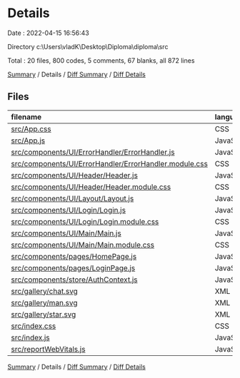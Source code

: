 # Details

Date : 2022-04-15 16:56:43

Directory c:\Users\vladK\Desktop\Diploma\diploma\src

Total : 20 files,  800 codes, 5 comments, 67 blanks, all 872 lines

[Summary](results.md) / Details / [Diff Summary](diff.md) / [Diff Details](diff-details.md)

## Files
| filename | language | code | comment | blank | total |
| :--- | :--- | ---: | ---: | ---: | ---: |
| [src/App.css](/src/App.css) | CSS | 0 | 0 | 1 | 1 |
| [src/App.js](/src/App.js) | JavaScript | 25 | 0 | 5 | 30 |
| [src/components/UI/ErrorHandler/ErrorHandler.js](/src/components/UI/ErrorHandler/ErrorHandler.js) | JavaScript | 4 | 0 | 3 | 7 |
| [src/components/UI/ErrorHandler/ErrorHandler.module.css](/src/components/UI/ErrorHandler/ErrorHandler.module.css) | CSS | 0 | 0 | 1 | 1 |
| [src/components/UI/Header/Header.js](/src/components/UI/Header/Header.js) | JavaScript | 32 | 0 | 7 | 39 |
| [src/components/UI/Header/Header.module.css](/src/components/UI/Header/Header.module.css) | CSS | 55 | 0 | 8 | 63 |
| [src/components/UI/Layout/Layout.js](/src/components/UI/Layout/Layout.js) | JavaScript | 11 | 0 | 3 | 14 |
| [src/components/UI/Login/Login.js](/src/components/UI/Login/Login.js) | JavaScript | 40 | 0 | 5 | 45 |
| [src/components/UI/Login/Login.module.css](/src/components/UI/Login/Login.module.css) | CSS | 59 | 0 | 0 | 59 |
| [src/components/UI/Main/Main.js](/src/components/UI/Main/Main.js) | JavaScript | 132 | 0 | 4 | 136 |
| [src/components/UI/Main/Main.module.css](/src/components/UI/Main/Main.module.css) | CSS | 234 | 2 | 12 | 248 |
| [src/components/pages/HomePage.js](/src/components/pages/HomePage.js) | JavaScript | 6 | 0 | 2 | 8 |
| [src/components/pages/LoginPage.js](/src/components/pages/LoginPage.js) | JavaScript | 8 | 0 | 2 | 10 |
| [src/components/store/AuthContext.js](/src/components/store/AuthContext.js) | JavaScript | 9 | 0 | 3 | 12 |
| [src/gallery/chat.svg](/src/gallery/chat.svg) | XML | 65 | 1 | 2 | 68 |
| [src/gallery/man.svg](/src/gallery/man.svg) | XML | 13 | 1 | 1 | 15 |
| [src/gallery/star.svg](/src/gallery/star.svg) | XML | 68 | 1 | 2 | 71 |
| [src/index.css](/src/index.css) | CSS | 19 | 0 | 2 | 21 |
| [src/index.js](/src/index.js) | JavaScript | 8 | 0 | 2 | 10 |
| [src/reportWebVitals.js](/src/reportWebVitals.js) | JavaScript | 12 | 0 | 2 | 14 |

[Summary](results.md) / Details / [Diff Summary](diff.md) / [Diff Details](diff-details.md)